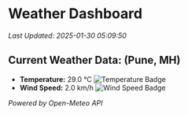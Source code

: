 
# Weather Dashboard

_Last Updated: 2025-01-30 05:09:50_

## Current Weather Data: (Pune, MH)
- **Temperature:** 29.0 °C ![Temperature Badge](https://img.shields.io/badge/Temperature-Medium%20Temp-green)
- **Wind Speed:** 2.0 km/h ![Wind Speed Badge](https://img.shields.io/badge/Wind%20Speed-Low%20Wind-blue)

*Powered by Open-Meteo API*
